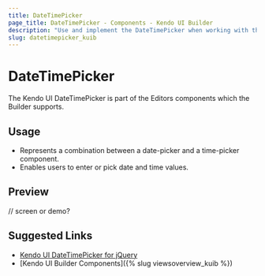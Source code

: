```yaml
---
title: DateTimePicker
page_title: DateTimePicker - Components - Kendo UI Builder
description: "Use and implement the DateTimePicker when working with the Kendo UI Builder tool for creating and managing Angular and AngularJS-based web applications."
slug: datetimepicker_kuib
---
```


# DateTimePicker

The Kendo UI DateTimePicker is part of the Editors components which the Builder supports.

## Usage

* Represents a combination between a date-picker and a time-picker component.
* Enables users to enter or pick date and time values.

## Preview

// screen or demo?

## Suggested Links

* [Kendo UI DateTimePicker for jQuery](https://demos.telerik.com/kendo-ui/datetimepicker/index)
* [Kendo UI Builder Components]({% slug viewsoverview_kuib %})
